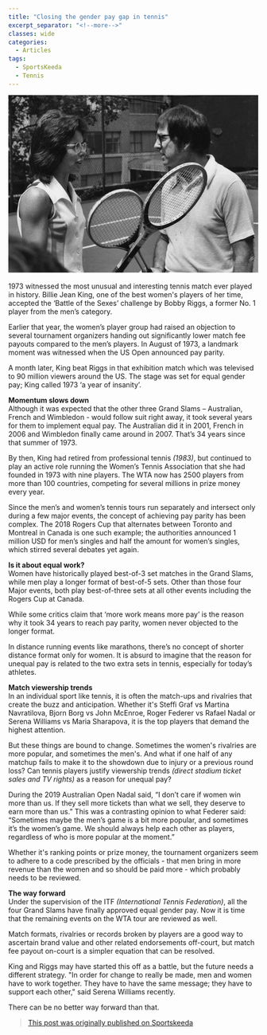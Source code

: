 ```yaml
---
title: "Closing the gender pay gap in tennis"
excerpt_separator: "<!--more-->"
classes: wide
categories:
  - Articles
tags:
  - SportsKeeda
  - Tennis
---
```


![Billie Jean with Bobby Riggs](/assets/images/skgender.jpg)

1973 witnessed the most unusual and interesting tennis match ever played in history. Billie Jean King, one of the best women's players of her time, accepted the ‘Battle of the Sexes’ challenge by Bobby Riggs, a former No. 1 player from the men’s category.
<!--more-->
Earlier that year, the women’s player group had raised an objection to several tournament organizers handing out significantly lower match fee payouts compared to the men’s players. In August of 1973, a landmark moment was witnessed when the US Open announced pay parity.

A month later, King beat Riggs in that exhibition match which was televised to 90 million viewers around the US. The stage was set for equal gender pay; King called 1973 ‘a year of insanity’.

**Momentum slows down**  
Although it was expected that the other three Grand Slams – Australian, French and Wimbledon - would follow suit right away, it took several years for them to implement equal pay. The Australian did it in 2001, French in 2006 and Wimbledon finally came around in 2007. That’s 34 years since that summer of 1973.

By then, King had retired from professional tennis *(1983)*, but continued to play an active role running the Women’s Tennis Association that she had founded in 1973 with nine players. The WTA now has 2500 players from more than 100 countries, competing for several millions in prize money every year.

Since the men’s and women’s tennis tours run separately and intersect only during a few major events, the concept of achieving pay parity has been complex. The 2018 Rogers Cup that alternates between Toronto and Montreal in Canada is one such example; the authorities announced 1 million USD for men’s singles and half the amount for women’s singles, which stirred several debates yet again.

**Is it about equal work?**  
Women have historically played best-of-3 set matches in the Grand Slams, while men play a longer format of best-of-5 sets. Other than those four Major events, both play best-of-three sets at all other events including the Rogers Cup at Canada.

While some critics claim that ‘more work means more pay’ is the reason why it took 34 years to reach pay parity, women never objected to the longer format.

In distance running events like marathons, there’s no concept of shorter distance format only for women. It is absurd to imagine that the reason for unequal pay is related to the two extra sets in tennis, especially for today’s athletes.

**Match viewership trends**  
In an individual sport like tennis, it is often the match-ups and rivalries that create the buzz and anticipation. Whether it's Steffi Graf vs Martina Navratilova, Bjorn Borg vs John McEnroe, Roger Federer vs Rafael Nadal or Serena Williams vs Maria Sharapova, it is the top players that demand the highest attention.

But these things are bound to change. Sometimes the women's rivalries are more popular, and sometimes the men's. And what if one half of any matchup fails to make it to the showdown due to injury or a previous round loss? Can tennis players justify viewership trends *(direct stadium ticket sales and TV rights)* as a reason for unequal pay?

During the 2019 Australian Open Nadal said, “I don’t care if women win more than us. If they sell more tickets than what we sell, they deserve to earn more than us.” This was a contrasting opinion to what Federer said: “Sometimes maybe the men’s game is a bit more popular, and sometimes it’s the women’s game. We should always help each other as players, regardless of who is more popular at the moment.”

Whether it's ranking points or prize money, the tournament organizers seem to adhere to a code prescribed by the officials - that men bring in more revenue than the women and so should be paid more - which probably needs to be reviewed.

**The way forward**  
Under the supervision of the ITF *(International Tennis Federation)*, all the four Grand Slams have finally approved equal gender pay. Now it is time that the remaining events on the WTA tour are reviewed as well.

Match formats, rivalries or records broken by players are a good way to ascertain brand value and other related endorsements off-court, but match fee payout on-court is a simpler equation that can be resolved.

King and Riggs may have started this off as a battle, but the future needs a different strategy. "In order for change to really be made, men and women have to work together. They have to have the same message; they have to support each other," said Serena Williams recently.

There can be no better way forward than that.
> [This post was originally published on Sportskeeda](https://www.sportskeeda.com/tennis/closing-the-gender-pay-gap-in-tennis)